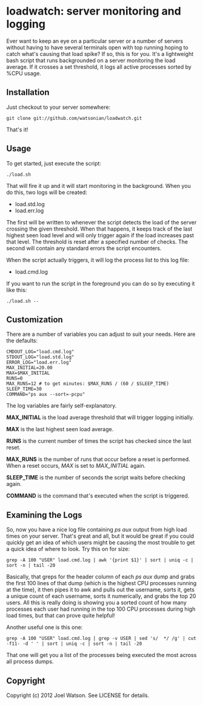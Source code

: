 # loadwatch: server monitoring and logging

Ever want to keep an eye on a particular server or a number of servers without having to have several terminals open with top running hoping to catch what's causing that load spike? If so, this is for you. It's a lightweight bash script that runs backgrounded on a server monitoring the load average. If it crosses a set threshold, it logs all active processes sorted by %CPU usage.

## Installation

Just checkout to your server somewhere:

    git clone git://github.com/watsonian/loadwatch.git

That's it!

## Usage

To get started, just execute the script:

    ./load.sh

That will fire it up and it will start monitoring in the background. When you do this, two logs will be created:

* load.std.log
* load.err.log

The first will be written to whenever the script detects the load of the server crossing the given threshold. When that happens, it keeps track of the last highest seen load level and will only trigger again if the load increases past that level. The threshold is reset after a specified number of checks. The second will contain any standard errors the script encounters.

When the script actually triggers, it will log the process list to this log file:

* load.cmd.log

If you want to run the script in the foreground you can do so by executing it like this:

    ./load.sh --

## Customization

There are a number of variables you can adjust to suit your needs. Here are the defaults:

```shell
CMDOUT_LOG="load.cmd.log"
STDOUT_LOG="load.std.log"
ERROR_LOG="load.err.log"
MAX_INITIAL=20.00
MAX=$MAX_INITIAL
RUNS=0
MAX_RUNS=12 # to get minutes: $MAX_RUNS / (60 / $SLEEP_TIME)
SLEEP_TIME=30
COMMAND="ps aux --sort=-pcpu"
```

The log variables are fairly self-explanatory.

**MAX_INITIAL** is the load average threshold that will trigger logging initially.

**MAX** is the last highest seen load average.

**RUNS** is the current number of times the script has checked since the last reset.

**MAX_RUNS** is the number of runs that occur before a reset is performed. When a reset occurs, *MAX* is set to *MAX_INITIAL* again.

**SLEEP_TIME** is the number of seconds the script waits before checking again.

**COMMAND** is the command that's executed when the script is triggered.

## Examining the Logs

So, now you have a nice log file containing *ps aux* output from high load times on your server. That's great and all, but it would be great if you could quickly get an idea of which users might be causing the most trouble to get a quick idea of where to look. Try this on for size:

    grep -A 100 "USER" load.cmd.log | awk '{print $1}' | sort | uniq -c | sort -n | tail -20

Basically, that greps for the header column of each *ps aux* dump and grabs the first 100 lines of that dump (which is the highest CPU processes running at the time), it then pipes it to awk and pulls out the username, sorts it, gets a unique count of each username, sorts it numerically, and grabs the top 20 users. All this is really doing is showing you a sorted count of how many processes each user had running in the top 100 CPU processes during high load times, but that can prove quite helpful!

Another useful one is this one:

    grep -A 100 "USER" load.cmd.log | grep -v USER | sed 's/  */ /g' | cut -f11- -d ' ' | sort | uniq -c | sort -n | tail -20

That one will get you a list of the processes being executed the most across all process dumps.

## Copyright

Copyright (c) 2012 Joel Watson. See LICENSE for details.
